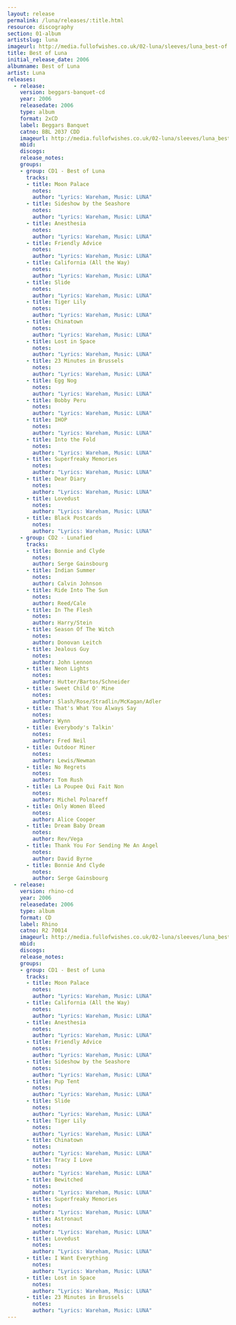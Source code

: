 ```yaml
---
layout: release
permalink: /luna/releases/:title.html
resource: discography
section: 01-album
artistslug: luna
imageurl: http://media.fullofwishes.co.uk/02-luna/sleeves/luna_best-of.jpg
title: Best of Luna
initial_release_date: 2006
albumname: Best of Luna
artist: Luna
releases:
  - release: 
    version: beggars-banquet-cd
    year: 2006
    releasedate: 2006
    type: album
    format: 2xCD
    label: Beggars Banquet
    catno: BBL 2037 CDD
    imageurl: http://media.fullofwishes.co.uk/02-luna/sleeves/luna_best-of.jpg
    mbid: 
    discogs: 
    release_notes: 
    groups:
    - group: CD1 - Best of Luna
      tracks:
      - title: Moon Palace
        notes: 
        author: "Lyrics: Wareham, Music: LUNA"
      - title: Sideshow by the Seashore
        notes: 
        author: "Lyrics: Wareham, Music: LUNA"
      - title: Anesthesia
        notes: 
        author: "Lyrics: Wareham, Music: LUNA"
      - title: Friendly Advice
        notes: 
        author: "Lyrics: Wareham, Music: LUNA"
      - title: California (All the Way)
        notes: 
        author: "Lyrics: Wareham, Music: LUNA"
      - title: Slide
        notes: 
        author: "Lyrics: Wareham, Music: LUNA"
      - title: Tiger Lily
        notes: 
        author: "Lyrics: Wareham, Music: LUNA"
      - title: Chinatown
        notes: 
        author: "Lyrics: Wareham, Music: LUNA"
      - title: Lost in Space
        notes: 
        author: "Lyrics: Wareham, Music: LUNA"
      - title: 23 Minutes in Brussels
        notes: 
        author: "Lyrics: Wareham, Music: LUNA"
      - title: Egg Nog
        notes: 
        author: "Lyrics: Wareham, Music: LUNA"
      - title: Bobby Peru
        notes: 
        author: "Lyrics: Wareham, Music: LUNA"
      - title: IHOP
        notes: 
        author: "Lyrics: Wareham, Music: LUNA"
      - title: Into the Fold
        notes: 
        author: "Lyrics: Wareham, Music: LUNA"
      - title: Superfreaky Memories
        notes: 
        author: "Lyrics: Wareham, Music: LUNA"
      - title: Dear Diary
        notes: 
        author: "Lyrics: Wareham, Music: LUNA"
      - title: Lovedust
        notes: 
        author: "Lyrics: Wareham, Music: LUNA"
      - title: Black Postcards
        notes: 
        author: "Lyrics: Wareham, Music: LUNA"
    - group: CD2 - Lunafied
      tracks:
      - title: Bonnie and Clyde 
        notes: 
        author: Serge Gainsbourg
      - title: Indian Summer 
        notes: 
        author: Calvin Johnson
      - title: Ride Into The Sun 
        notes: 
        author: Reed/Cale
      - title: In The Flesh 
        notes: 
        author: Harry/Stein
      - title: Season Of The Witch 
        notes: 
        author: Donovan Leitch
      - title: Jealous Guy 
        notes: 
        author: John Lennon
      - title: Neon Lights 
        notes: 
        author: Hutter/Bartos/Schneider
      - title: Sweet Child O' Mine 
        notes: 
        author: Slash/Rose/Stradlin/McKagan/Adler
      - title: That's What You Always Say 
        notes: 
        author: Wynn
      - title: Everybody's Talkin' 
        notes: 
        author: Fred Neil
      - title: Outdoor Miner 
        notes: 
        author: Lewis/Newman
      - title: No Regrets 
        notes: 
        author: Tom Rush
      - title: La Poupee Qui Fait Non 
        notes: 
        author: Michel Polnareff
      - title: Only Women Bleed 
        notes: 
        author: Alice Cooper
      - title: Dream Baby Dream 
        notes: 
        author: Rev/Vega
      - title: Thank You For Sending Me An Angel 
        notes: 
        author: David Byrne
      - title: Bonnie And Clyde 
        notes: 
        author: Serge Gainsbourg
  - release: 
    version: rhino-cd
    year: 2006
    releasedate: 2006
    type: album
    format: CD
    label: Rhino
    catno: R2 70014
    imageurl: http://media.fullofwishes.co.uk/02-luna/sleeves/luna_best-of.jpg
    mbid: 
    discogs: 
    release_notes: 
    groups:
    - group: CD1 - Best of Luna
      tracks:
      - title: Moon Palace
        notes: 
        author: "Lyrics: Wareham, Music: LUNA"
      - title: California (All the Way)
        notes: 
        author: "Lyrics: Wareham, Music: LUNA"
      - title: Anesthesia
        notes: 
        author: "Lyrics: Wareham, Music: LUNA"
      - title: Friendly Advice
        notes: 
        author: "Lyrics: Wareham, Music: LUNA"
      - title: Sideshow by the Seashore
        notes: 
        author: "Lyrics: Wareham, Music: LUNA"
      - title: Pup Tent
        notes: 
        author: "Lyrics: Wareham, Music: LUNA"
      - title: Slide
        notes: 
        author: "Lyrics: Wareham, Music: LUNA"
      - title: Tiger Lily
        notes: 
        author: "Lyrics: Wareham, Music: LUNA"
      - title: Chinatown
        notes: 
        author: "Lyrics: Wareham, Music: LUNA"
      - title: Tracy I Love
        notes: 
        author: "Lyrics: Wareham, Music: LUNA"
      - title: Bewitched
        notes: 
        author: "Lyrics: Wareham, Music: LUNA"
      - title: Superfreaky Memories
        notes: 
        author: "Lyrics: Wareham, Music: LUNA"
      - title: Astronaut
        notes: 
        author: "Lyrics: Wareham, Music: LUNA"
      - title: Lovedust
        notes: 
        author: "Lyrics: Wareham, Music: LUNA"
      - title: I Want Everything
        notes: 
        author: "Lyrics: Wareham, Music: LUNA"
      - title: Lost in Space
        notes: 
        author: "Lyrics: Wareham, Music: LUNA"
      - title: 23 Minutes in Brussels
        notes: 
        author: "Lyrics: Wareham, Music: LUNA"
---
```

